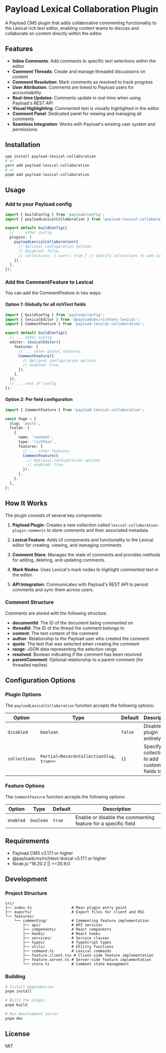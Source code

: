 # Payload Lexical Collaboration Plugin

A Payload CMS plugin that adds collaborative commenting functionality to the Lexical rich text editor, enabling content teams to discuss and collaborate on content directly within the editor.

## Features

- **Inline Comments**: Add comments to specific text selections within the editor
- **Comment Threads**: Create and manage threaded discussions on content
- **Comment Resolution**: Mark comments as resolved to track progress
- **User Attribution**: Comments are linked to Payload users for accountability
- **Real-time Updates**: Comments update in real-time when using Payload's REST API
- **Visual Highlighting**: Commented text is visually highlighted in the editor
- **Comment Panel**: Dedicated panel for viewing and managing all comments
- **Seamless Integration**: Works with Payload's existing user system and permissions

## Installation

```bash
npm install payload-lexical-collaboration
# or
yarn add payload-lexical-collaboration
# or
pnpm add payload-lexical-collaboration
```

## Usage

### Add to your Payload config

```typescript
import { buildConfig } from 'payload/config';
import { payloadLexicalCollaboration } from 'payload-lexical-collaboration';

export default buildConfig({
  // ... other config
  plugins: [
    payloadLexicalCollaboration({
      // Optional configuration options
      // disabled: false,
      // collections: { users: true } // Specify collections to add custom fields to
    }),
  ],
});
```

### Add the CommentFeature to Lexical

You can add the CommentFeature in two ways:

#### Option 1: Globally for all richText fields

```typescript
import { buildConfig } from 'payload/config';
import { lexicalEditor } from '@payloadcms/richtext-lexical';
import { CommentFeature } from 'payload-lexical-collaboration';

export default buildConfig({
  // ... other config
  editor: lexicalEditor({
    features: [
      // ... other global features
      CommentFeature({
        // Optional configuration options
        // enabled: true,
      }),
    ],
  }),
  // ... rest of config
});
```

#### Option 2: Per field configuration

```typescript
import { CommentFeature } from 'payload-lexical-collaboration';

const Page = {
  slug: 'posts',
  fields: [
    {
      name: 'content',
      type: 'richText',
      features: [
        // ... other features
        CommentFeature({
          // Optional configuration options
          // enabled: true,
        }),
      ],
    },
  ],
};
```

## How It Works

The plugin consists of several key components:

1. **Payload Plugin**: Creates a new collection called `lexical-collaboration-plugin-comments` to store comments and their associated metadata.

2. **Lexical Feature**: Adds UI components and functionality to the Lexical editor for creating, viewing, and managing comments.

3. **Comment Store**: Manages the state of comments and provides methods for adding, deleting, and updating comments.

4. **Mark Nodes**: Uses Lexical's mark nodes to highlight commented text in the editor.

5. **API Integration**: Communicates with Payload's REST API to persist comments and sync them across users.

### Comment Structure

Comments are stored with the following structure:

- **documentId**: The ID of the document being commented on
- **threadId**: The ID of the thread the comment belongs to
- **content**: The text content of the comment
- **author**: Relationship to the Payload user who created the comment
- **quote**: The text that was selected when creating the comment
- **range**: JSON data representing the selection range
- **resolved**: Boolean indicating if the comment has been resolved
- **parentComment**: Optional relationship to a parent comment (for threaded replies)

## Configuration Options

### Plugin Options

The `payloadLexicalCollaboration` function accepts the following options:

| Option | Type | Default | Description |
|--------|------|---------|-------------|
| `disabled` | `boolean` | `false` | Disable the plugin entirely |
| `collections` | `Partial<Record<CollectionSlug, true>>` | `{}` | Specify collections to add custom fields to |

### Feature Options

The `CommentFeature` function accepts the following options:

| Option | Type | Default | Description |
|--------|------|---------|-------------|
| `enabled` | `boolean` | `true` | Enable or disable the commenting feature for a specific field |

## Requirements

- Payload CMS v3.17.1 or higher
- @payloadcms/richtext-lexical v3.17.1 or higher
- Node.js ^18.20.2 || >=20.9.0

## Development

### Project Structure

```
src/
├── index.ts                  # Main plugin entry point
├── exports/                  # Export files for client and RSC
└── features/
    └── commenting/           # Commenting feature implementation
        ├── api/              # API services
        ├── components/       # React components
        ├── hooks/            # React hooks
        ├── services/         # Service classes
        ├── types/            # TypeScript types
        ├── utils/            # Utility functions
        ├── command.ts        # Lexical commands
        ├── feature.client.tsx # Client-side feature implementation
        ├── feature.server.ts # Server-side feature implementation
        └── store.ts          # Comment state management
```

### Building

```bash
# Install dependencies
pnpm install

# Build the plugin
pnpm build

# Run development server
pnpm dev
```

## License

MIT
